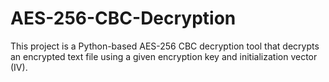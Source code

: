 # AES-256-CBC-Decryption
This project is a Python-based AES-256 CBC decryption tool that decrypts an encrypted text file using a given encryption key and initialization vector (IV).
